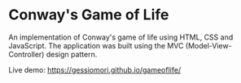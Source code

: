 # Conway's Game of Life

An implementation of Conway's game of life using HTML, CSS and JavaScript. The application was built using the MVC (Model-View-Controller) design pattern.

Live demo: <link>https://gessiomori.github.io/gameoflife/</link>
